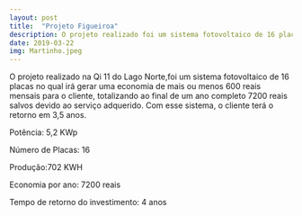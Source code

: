 ```yaml
---
layout: post
title:  "Projeto Figueiroa"
description: O projeto realizado foi um sistema fotovoltaico de 16 placas no  [...]
date: 2019-03-22
img: Martinho.jpeg
---
```


O projeto realizado na Qi 11 do Lago Norte,foi um sistema fotovoltaico de 16 placas no qual irá gerar uma economia de mais ou menos 600 reais mensais para o cliente, totalizando ao final de um ano completo 7200 reais salvos devido ao serviço adquerido. Com esse sistema, o cliente terá o retorno em 3,5 anos. 

Potência: 5,2 KWp

Número de Placas: 16

Produção:702 KWH

Economia por ano: 7200 reais

Tempo de retorno do investimento: 4 anos

